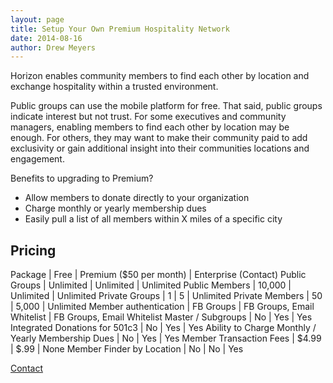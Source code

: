 ```yaml
---
layout: page
title: Setup Your Own Premium Hospitality Network
date: 2014-08-16
author: Drew Meyers
---
```

Horizon enables community members to find each other by location and exchange hospitality within a trusted environment. 

Public groups can use the mobile platform for free. That said, public groups indicate interest but not trust. For some executives and community managers, enabling members to find each other by location may be enough. For others, they may want to make their community paid to add exclusivity or gain additional insight into their communities locations and engagement.

Benefits to upgrading to Premium?

<ul>
	<li>Allow members to donate directly to your organization</li>
	<li>Charge monthly or yearly membership dues</li>
	<li>Easily pull a list of all members within X miles of a specific city</li>
</ul>

## Pricing

Package | Free | Premium ($50 per month) | Enterprise (Contact)
Public Groups | Unlimited | Unlimited | Unlimited
Public Members | 10,000 | Unlimited | Unlimited
Private Groups | 1 | 5 | Unlimited
Private Members | 50 | 5,000 | Unlimited
Member authentication | FB Groups | FB Groups, Email Whitelist | FB Groups, Email Whitelist
Master / Subgroups | No | Yes | Yes
Integrated Donations for 501c3 | No | Yes | Yes
Ability to Charge Monthly / Yearly Membership Dues | No | Yes | Yes
Member Transaction Fees | $4.99 | $.99 | None
Member Finder by Location | No | No | Yes

<a href="http://www.horizonapp.co/hospitality-network-contact/" class="btn btn--full">Contact</a>